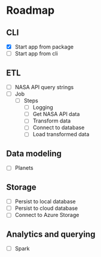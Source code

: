 # Roadmap

## CLI

- [x] Start app from package
- [ ] Start app from cli

## ETL

- [ ] NASA API query strings
- [ ] Job
  - [ ] Steps
    - [ ] Logging
    - [ ] Get NASA API data
    - [ ] Transform data
    - [ ] Connect to database
    - [ ] Load transformed data

## Data modeling

- [ ] Planets

## Storage

- [ ] Persist to local database
- [ ] Persist to cloud database
- [ ] Connect to Azure Storage

## Analytics and querying

- [ ] Spark
